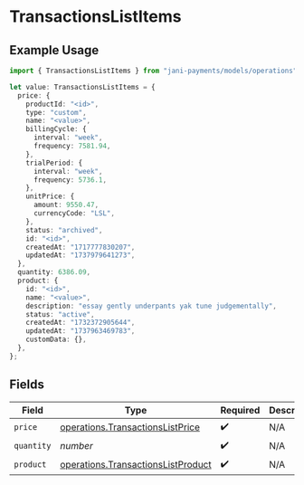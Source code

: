 # TransactionsListItems

## Example Usage

```typescript
import { TransactionsListItems } from "jani-payments/models/operations";

let value: TransactionsListItems = {
  price: {
    productId: "<id>",
    type: "custom",
    name: "<value>",
    billingCycle: {
      interval: "week",
      frequency: 7581.94,
    },
    trialPeriod: {
      interval: "week",
      frequency: 5736.1,
    },
    unitPrice: {
      amount: 9550.47,
      currencyCode: "LSL",
    },
    status: "archived",
    id: "<id>",
    createdAt: "1717777830207",
    updatedAt: "1737979641273",
  },
  quantity: 6386.09,
  product: {
    id: "<id>",
    name: "<value>",
    description: "essay gently underpants yak tune judgementally",
    status: "active",
    createdAt: "1732372905644",
    updatedAt: "1737963469783",
    customData: {},
  },
};
```

## Fields

| Field                                                                                    | Type                                                                                     | Required                                                                                 | Description                                                                              |
| ---------------------------------------------------------------------------------------- | ---------------------------------------------------------------------------------------- | ---------------------------------------------------------------------------------------- | ---------------------------------------------------------------------------------------- |
| `price`                                                                                  | [operations.TransactionsListPrice](../../models/operations/transactionslistprice.md)     | :heavy_check_mark:                                                                       | N/A                                                                                      |
| `quantity`                                                                               | *number*                                                                                 | :heavy_check_mark:                                                                       | N/A                                                                                      |
| `product`                                                                                | [operations.TransactionsListProduct](../../models/operations/transactionslistproduct.md) | :heavy_check_mark:                                                                       | N/A                                                                                      |